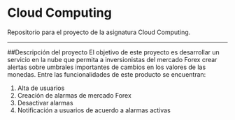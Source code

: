 # Cloud Computing
Repositorio para el proyecto de la asignatura Cloud Computing.
***
##Descripción del proyecto
El objetivo de este proyecto es desarrollar un servicio en la nube que permita a inversionistas del mercado Forex crear alertas sobre umbrales importantes de cambios en los valores de las monedas. Entre las funcionalidades de este producto se encuentran:
1. Alta de usuarios
2. Creación de alarmas de mercado Forex
4. Desactivar alarmas
3. Notificación a usuarios de acuerdo a alarmas activas

